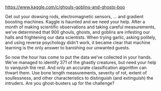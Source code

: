 https://www.kaggle.com/c/ghouls-goblins-and-ghosts-boo

Get out your dowsing rods, electromagnetic sensors, … and gradient boosting machines. Kaggle is haunted and we need your help. After a month of making scientific 
observations and taking careful measurements, we’ve determined that 900 ghouls, ghosts, and goblins are infesting our halls and 
frightening our data scientists. When trying garlic, asking politely, and using reverse psychology didn't work, it became clear that 
machine learning is the only answer to banishing our unwanted guests.

So now the hour has come to put the data we’ve collected in your hands. We’ve managed to identify 371 of the ghastly creatures, 
but need your help to vanquish the rest. And only an accurate classification algorithm can thwart them. Use bone length measurements, 
severity of rot, extent of soullessness, and other characteristics to distinguish (and extinguish) the intruders. 
Are you ghost-busters up for the challenge?
